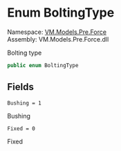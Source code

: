 # Enum BoltingType

Namespace: [VM.Models.Pre.Force](VM.Models.Pre.Force.md)  
Assembly: VM.Models.Pre.Force.dll  

Bolting type

```csharp
public enum BoltingType
```

## Fields

`Bushing = 1` 

Bushing



`Fixed = 0` 

Fixed




